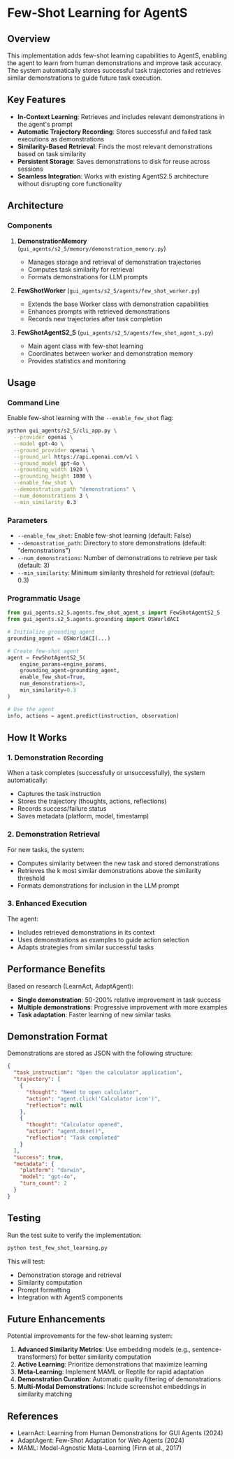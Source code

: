 # Few-Shot Learning for AgentS

## Overview

This implementation adds few-shot learning capabilities to AgentS, enabling the agent to learn from human demonstrations and improve task accuracy. The system automatically stores successful task trajectories and retrieves similar demonstrations to guide future task execution.

## Key Features

- **In-Context Learning**: Retrieves and includes relevant demonstrations in the agent's prompt
- **Automatic Trajectory Recording**: Stores successful and failed task executions as demonstrations
- **Similarity-Based Retrieval**: Finds the most relevant demonstrations based on task similarity
- **Persistent Storage**: Saves demonstrations to disk for reuse across sessions
- **Seamless Integration**: Works with existing AgentS2.5 architecture without disrupting core functionality

## Architecture

### Components

1. **DemonstrationMemory** (`gui_agents/s2_5/memory/demonstration_memory.py`)
   - Manages storage and retrieval of demonstration trajectories
   - Computes task similarity for retrieval
   - Formats demonstrations for LLM prompts

2. **FewShotWorker** (`gui_agents/s2_5/agents/few_shot_worker.py`)
   - Extends the base Worker class with demonstration capabilities
   - Enhances prompts with retrieved demonstrations
   - Records new trajectories after task completion

3. **FewShotAgentS2_5** (`gui_agents/s2_5/agents/few_shot_agent_s.py`)
   - Main agent class with few-shot learning
   - Coordinates between worker and demonstration memory
   - Provides statistics and monitoring

## Usage

### Command Line

Enable few-shot learning with the `--enable_few_shot` flag:

```bash
python gui_agents/s2_5/cli_app.py \
  --provider openai \
  --model gpt-4o \
  --ground_provider openai \
  --ground_url https://api.openai.com/v1 \
  --ground_model gpt-4o \
  --grounding_width 1920 \
  --grounding_height 1080 \
  --enable_few_shot \
  --demonstration_path "demonstrations" \
  --num_demonstrations 3 \
  --min_similarity 0.3
```

### Parameters

- `--enable_few_shot`: Enable few-shot learning (default: False)
- `--demonstration_path`: Directory to store demonstrations (default: "demonstrations")
- `--num_demonstrations`: Number of demonstrations to retrieve per task (default: 3)
- `--min_similarity`: Minimum similarity threshold for retrieval (default: 0.3)

### Programmatic Usage

```python
from gui_agents.s2_5.agents.few_shot_agent_s import FewShotAgentS2_5
from gui_agents.s2_5.agents.grounding import OSWorldACI

# Initialize grounding agent
grounding_agent = OSWorldACI(...)

# Create few-shot agent
agent = FewShotAgentS2_5(
    engine_params=engine_params,
    grounding_agent=grounding_agent,
    enable_few_shot=True,
    num_demonstrations=3,
    min_similarity=0.3
)

# Use the agent
info, actions = agent.predict(instruction, observation)
```

## How It Works

### 1. Demonstration Recording

When a task completes (successfully or unsuccessfully), the system automatically:
- Captures the task instruction
- Stores the trajectory (thoughts, actions, reflections)
- Records success/failure status
- Saves metadata (platform, model, timestamp)

### 2. Demonstration Retrieval

For new tasks, the system:
- Computes similarity between the new task and stored demonstrations
- Retrieves the k most similar demonstrations above the similarity threshold
- Formats demonstrations for inclusion in the LLM prompt

### 3. Enhanced Execution

The agent:
- Includes retrieved demonstrations in its context
- Uses demonstrations as examples to guide action selection
- Adapts strategies from similar successful tasks

## Performance Benefits

Based on research (LearnAct, AdaptAgent):
- **Single demonstration**: 50-200% relative improvement in task success
- **Multiple demonstrations**: Progressive improvement with more examples
- **Task adaptation**: Faster learning of new similar tasks

## Demonstration Format

Demonstrations are stored as JSON with the following structure:

```json
{
  "task_instruction": "Open the calculator application",
  "trajectory": [
    {
      "thought": "Need to open calculator",
      "action": "agent.click('Calculator icon')",
      "reflection": null
    },
    {
      "thought": "Calculator opened",
      "action": "agent.done()",
      "reflection": "Task completed"
    }
  ],
  "success": true,
  "metadata": {
    "platform": "darwin",
    "model": "gpt-4o",
    "turn_count": 2
  }
}
```

## Testing

Run the test suite to verify the implementation:

```bash
python test_few_shot_learning.py
```

This will test:
- Demonstration storage and retrieval
- Similarity computation
- Prompt formatting
- Integration with AgentS components

## Future Enhancements

Potential improvements for the few-shot learning system:

1. **Advanced Similarity Metrics**: Use embedding models (e.g., sentence-transformers) for better similarity computation
2. **Active Learning**: Prioritize demonstrations that maximize learning
3. **Meta-Learning**: Implement MAML or Reptile for rapid adaptation
4. **Demonstration Curation**: Automatic quality filtering of demonstrations
5. **Multi-Modal Demonstrations**: Include screenshot embeddings in similarity matching

## References

- LearnAct: Learning from Human Demonstrations for GUI Agents (2024)
- AdaptAgent: Few-Shot Adaptation for Web Agents (2024)
- MAML: Model-Agnostic Meta-Learning (Finn et al., 2017)